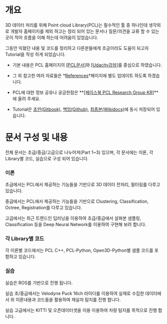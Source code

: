 # 개요 

3D 데이터 처리를 위해 Point cloud Library(PCL)는 필수적인 툴 중 하나인데 생각외로 개발자 홈페이지를 제외 하고는 정리 되어 있는 문서나 질문/의견을 교류 할 수 있는 곳이 적어 흐름을 이해 하는데 어려움이 있었습니다. 

그동안 익혔던 내용 및 코드를 정리하고 다른분들에게 조금이라도 도움이 되고자 Tutorial을 작성 하게 되었습니다. 

- 기본 내용은 PCL 홈페이지의 [[PCL문서]](http://pointclouds.org/documentation/tutorials/)와 [[Udacity강좌]](https://github.com/udacity/RoboND-Perception-Exercises)를 중심으로 하였습니다. 

- 그 외 참고한 여러 자료들은 *[References](references.md)*페이지에 별도 업데이트 하도록 하겠습니다. 

- PCL에 대한 정보 공유나 궁금한점은 **[[페이스북 PCL Research Group KR]](https://www.facebook.com/groups/165198587522918/)**에 올려 주세요. 

- Tutorial은 [초안(Gitbook)](https://adioshun.gitbooks.io/pcl-tutorial/content/), [백업(Github)](https://github.com/adioshun/gitBook_Tutorial_PCL), [최종본(Wikidocs)](https://wikidocs.net/book/827)에 동시 저장되어 있습니다. 


# 문서 구성 및 내용 

전체 문서는 초급/중급/고급으로 나누어져(Part 1~3) 있으며, 각 문서에는 이론, 각 Library별 코드, 실습으로 구성 되어 있습니다. 


### 이론 

초급에서는 PCL에서 제공하는 기능들을 기반으로 3D 데이터 전처리, 필터링를 다루고 있습니다. 

중급에서는 PCL에서 제공하는 기능들을 기반으로 Clustering, Classification, Octree, Registration를 다루고 있습니다. 

고급에서는 최근 트랜드인 딥러닝을 이용하여 초급/중급에서 살펴본 샘플링, Classification 등을 Deep Neural Network를 이용하여 구현해 보려 합니다. 




### 각 Library별 코드

각 이론별 코드에서는 PCL C++, PCL-Python, Open3D-Python별 샘플 코드를 포함하고 있습니다. 




### 실습 

실습은 ROS를 기반으로 진행 됩니다. 

실습 초/중급에서는 Velodyne Puck 16ch 라이다를 이용하여 실제로 수집한 데이터에서 위 이론내용과 코드들을 활용하여 재실자 탐지를 진행 합니다. 

실습 고급에서는 KITTI 및 오픈데이터셋을 이용 이용하여 차량 탐지를 목적으로 진행 합니다. 





